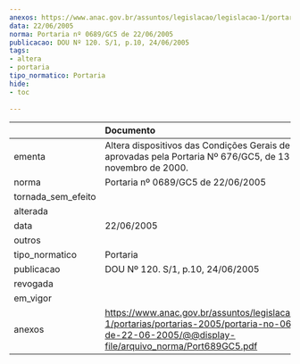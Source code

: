 ```yaml
---
anexos: https://www.anac.gov.br/assuntos/legislacao/legislacao-1/portarias/portarias-2005/portaria-no-0689-gc5-de-22-06-2005/@@display-file/arquivo_norma/Port689GC5.pdf
data: 22/06/2005
norma: Portaria nº 0689/GC5 de 22/06/2005
publicacao: DOU Nº 120. S/1, p.10, 24/06/2005
tags:
- altera
- portaria
tipo_normatico: Portaria
hide: 
- toc 
 
---
```


|                    | Documento                                                                                                                                                        |
|:-------------------|:-----------------------------------------------------------------------------------------------------------------------------------------------------------------|
| ementa             | Altera dispositivos das Condições Gerais de Transporte, aprovadas pela Portaria Nº 676/GC5, de 13 de novembro de 2000.                                           |
| norma              | Portaria nº 0689/GC5 de 22/06/2005                                                                                                                               |
| tornada_sem_efeito |                                                                                                                                                                  |
| alterada           |                                                                                                                                                                  |
| data               | 22/06/2005                                                                                                                                                       |
| outros             |                                                                                                                                                                  |
| tipo_normatico     | Portaria                                                                                                                                                         |
| publicacao         | DOU Nº 120. S/1, p.10, 24/06/2005                                                                                                                                |
| revogada           |                                                                                                                                                                  |
| em_vigor           |                                                                                                                                                                  |
| anexos             | https://www.anac.gov.br/assuntos/legislacao/legislacao-1/portarias/portarias-2005/portaria-no-0689-gc5-de-22-06-2005/@@display-file/arquivo_norma/Port689GC5.pdf |